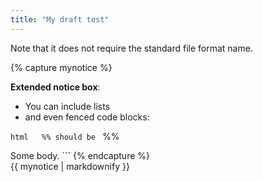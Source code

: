 ```yaml
---
title: "My draft test"
---
```


Note that it does not require the standard file format name.


 {% capture mynotice %}

**Extended notice box**:
* You can include lists
* and even fenced code blocks:

```html   %% should be ``` %%

<html>

<body>Some body.<body>

</html>
```
{% endcapture %}

<div class="notice--info">{{ mynotice | markdownify }}</div>
